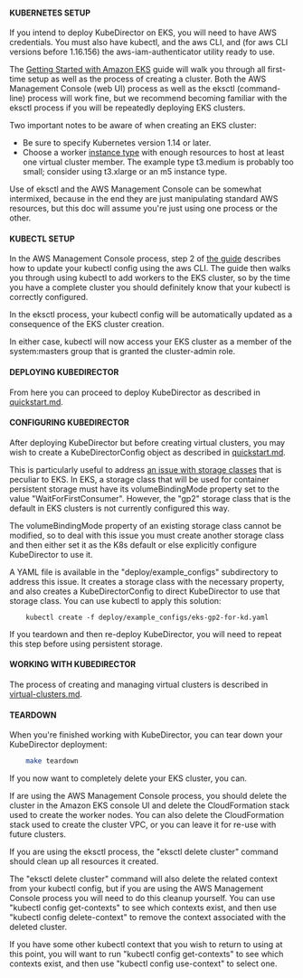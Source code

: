 #### KUBERNETES SETUP

If you intend to deploy KubeDirector on EKS, you will need to have AWS credentials. You must also have kubectl, and the aws CLI, and (for aws CLI versions before 1.16.156) the aws-iam-authenticator utility ready to use.

The [Getting Started with Amazon EKS](https://docs.aws.amazon.com/eks/latest/userguide/getting-started.html) guide will walk you through all first-time setup as well as the process of creating a cluster. Both the AWS Management Console (web UI) process as well as the eksctl (command-line) process will work fine, but we recommend becoming familiar with the eksctl process if you will be repeatedly deploying EKS clusters.

Two important notes to be aware of when creating an EKS cluster:
* Be sure to specify Kubernetes version 1.14 or later.
* Choose a worker [instance type](https://aws.amazon.com/ec2/instance-types/) with enough resources to host at least one virtual cluster member. The example type t3.medium is probably too small; consider using t3.xlarge or an m5 instance type.

Use of eksctl and the AWS Management Console can be somewhat intermixed, because in the end they are just manipulating standard AWS resources, but this doc will assume you're just using one process or the other.

#### KUBECTL SETUP

In the AWS Management Console process, step 2 of [the guide](https://docs.aws.amazon.com/eks/latest/userguide/getting-started-console.html) describes how to update your kubectl config using the aws CLI. The guide then walks you through using kubectl to add workers to the EKS cluster, so by the time you have a complete cluster you should definitely know that your kubectl is correctly configured.

In the eksctl process, your kubectl config will be automatically updated as a consequence of the EKS cluster creation.

In either case, kubectl will now access your EKS cluster as a member of the system:masters group that is granted the cluster-admin role.

#### DEPLOYING KUBEDIRECTOR

From here you can proceed to deploy KubeDirector as described in [quickstart.md](quickstart.md).

#### CONFIGURING KUBEDIRECTOR

After deploying KubeDirector but before creating virtual clusters, you may wish to create a KubeDirectorConfig object as described in [quickstart.md](quickstart.md).

This is particularly useful to address [an issue with storage classes](https://github.com/kubernetes/kubernetes/issues/34583) that is peculiar to EKS. In EKS, a storage class that will be used for container persistent storage must have its volumeBindingMode property set to the value "WaitForFirstConsumer". However, the "gp2" storage class that is the default in EKS clusters is not currently configured this way.

The volumeBindingMode property of an existing storage class cannot be modified, so to deal with this issue you must create another storage class and then either set it as the K8s default or else explicitly configure KubeDirector to use it.

A YAML file is available in the "deploy/example_configs" subdirectory to address this issue. It creates a storage class with the necessary property, and also creates a KubeDirectorConfig to direct KubeDirector to use that storage class. You can use kubectl to apply this solution:
```
    kubectl create -f deploy/example_configs/eks-gp2-for-kd.yaml
```

If you teardown and then re-deploy KubeDirector, you will need to repeat this step before using persistent storage.

#### WORKING WITH KUBEDIRECTOR

The process of creating and managing virtual clusters is described in [virtual-clusters.md](virtual-clusters.md).

#### TEARDOWN

When you're finished working with KubeDirector, you can tear down your KubeDirector deployment:
```bash
    make teardown
```

If you now want to completely delete your EKS cluster, you can.

If are using the AWS Management Console process, you should delete the cluster in the Amazon EKS console UI and delete the CloudFormation stack used to create the worker nodes. You can also delete the CloudFormation stack used to create the cluster VPC, or you can leave it for re-use with future clusters.

If you are using the eksctl process, the "eksctl delete cluster" command should clean up all resources it created.

The "eksctl delete cluster" command will also delete the related context from your kubectl config, but if you are using the AWS Management Console process you will need to do this cleanup yourself. You can use "kubectl config get-contexts" to see which contexts exist, and then use "kubectl config delete-context" to remove the context associated with the deleted cluster.

If you have some other kubectl context that you wish to return to using at this point, you will want to run "kubectl config get-contexts" to see which contexts exist, and then use "kubectl config use-context" to select one.
